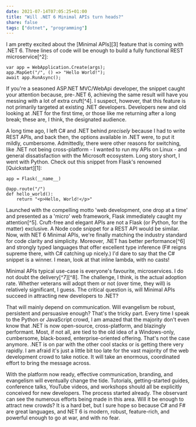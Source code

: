 ```yaml
---
date: 2021-07-14T07:05:25+01:00
title: "Will .NET 6 Minimal APIs turn heads?"
share: false
tags: ["dotnet", "programming"]
---
```

I am pretty excited about the [Minimal APIs][3] feature that is coming with
.NET 6. Three lines of code will be enough to build a fully functional REST
microservice[^2]:

    var app = WebApplication.Create(args);
    app.MapGet("/", () => "Hello World!");
    await app.RunAsync();

If you're a seasoned ASP.NET MVC/WebApi developer, the snippet caught your
attention because, pre-.NET 6, achieving the same result will have you messing
with a lot of extra cruft[^4]. I suspect, however, that this feature is not
primarily targeted at existing .NET developers. Developers new and old looking
at .NET for the first time, or those like me returning after a long break;
these are, I think, the designated audience. 

A long time ago, I left C# and .NET behind *precisely* because I had to write
REST APIs, and back then, the options available in .NET were, to put it mildly,
cumbersome. Admittedly, there were other reasons for switching, like .NET not
being cross-platform - I wanted to run my APIs on Linux - and general
dissatisfaction with the Microsoft ecosystem. Long story short, I went with
Python. Check out this snippet from Flask's renowned [Quickstart][1]:

    app = Flask(__name__)

    @app.route("/")
    def hello_world():
        return "<p>Hello, World!</p>"

Launched with the compelling motto 'web development, one drop at a time' and
presented as a 'micro' web framework, Flask immediately caught my attention[^5].
Cruft-free and elegant APIs are not a Flask (or Python, for the matter)
exclusive. A Node code snippet for a REST API would be similar. Now, with NET
6 Minimal APIs, we're finally matching the industry standard for code clarity
and simplicity. Moreover, .NET has better performance[^6] and strongly typed
languages that offer excellent type inference (F# reigns supreme there, with C#
catching up nicely.) I'd dare to say that the C# snippet is a winner. I mean,
look at that inline lambda, with no casts!

Minimal APIs typical use-case is everyone's favourite, microservices. I do not
doubt the delivery[^7][^8]. The challenge, I think, is the actual adoption rate.
Whether veterans will adopt them or not (over time, they will) is relatively
significant, I guess. The critical question is, will Minimal APIs succeed in
attracting new developers to .NET? 

That will mainly depend on communication. Will evangelism be robust, persistent
and persuasive enough? That's the tricky part. Every time I speak to the Python
or JavaScript crowd, I  am amazed that the majority don't even know that .NET
is now open-source, cross-platform, and blazingly performant. Most, if not all,
are tied to the old idea of a Windows-only, cumbersome, black-boxed,
enterprise-oriented offering. That's not the case anymore. .NET is on par with
the other cool stacks or is getting there very rapidly. I am afraid it's just
a little bit too late for the vast majority of the web development crowd to
take notice. It will take an enormous, coordinated effort to bring the message
across.

With the platform now ready, effective communication, branding, and evangelism
will eventually change the tide. Tutorials, getting-started guides, conference
talks, YouTube videos, and workshops should all be explicitly conceived for new
developers. The process started already. The observant can see the numerous
efforts being made in this area. Will it be enough to attract new crowds? It is
a hard bet, but I sure hope so because C# and F# are great languages, and NET
6 is modern, robust,  feature-rich, and powerful enough to go at war, and with
no fear.

